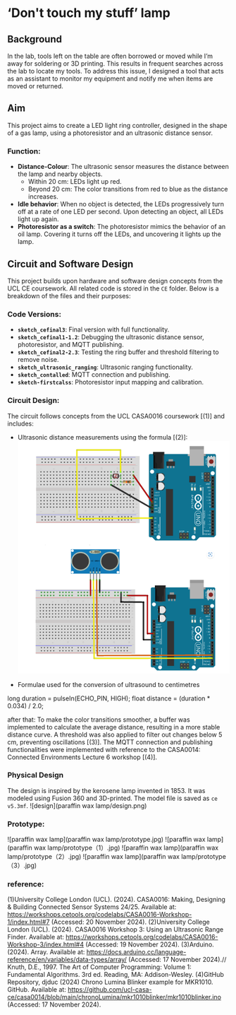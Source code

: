 # ‘Don't touch my stuff’ lamp

## Background
In the lab, tools left on the table are often borrowed or moved while I’m away for soldering or 3D printing. This results in frequent searches across the lab to locate my tools. To address this issue, I designed a tool that acts as an assistant to monitor my equipment and notify me when items are moved or returned.

## Aim
This project aims to create a LED light ring controller, designed in the shape of a gas lamp, using a photoresistor and an ultrasonic distance sensor. 

### Function:
- **Distance-Colour**: The ultrasonic sensor measures the distance between the lamp and nearby objects.  
  - Within 20 cm: LEDs light up red.  
  - Beyond 20 cm: The color transitions from red to blue as the distance increases.  
- **Idle behavior**: When no object is detected, the LEDs progressively turn off at a rate of one LED per second. Upon detecting an object, all LEDs light up again.  
- **Photoresistor as a switch**: The photoresistor mimics the behavior of an oil lamp. Covering it turns off the LEDs, and uncovering it lights up the lamp.  

## Circuit and Software Design
This project builds upon hardware and software design concepts from the UCL CE coursework. All related code is stored in the `CE` folder. Below is a breakdown of the files and their purposes:

### Code Versions:
- **`sketch_cefinal3`**: Final version with full functionality.  
- **`sketch_cefinal1-1.2`**: Debugging the ultrasonic distance sensor, photoresistor, and MQTT publishing.  
- **`sketch_cefinal2-2.3`**: Testing the ring buffer and threshold filtering to remove noise.  
- **`sketch_ultrasonic_ranging`**: Ultrasonic ranging functionality.  
- **`sketch_contalled`**: MQTT connection and publishing.  
- **`sketch-firstcalss`**: Photoresistor input mapping and calibration.

### Circuit Design:
The circuit follows concepts from the UCL CASA0016 coursework [(1)] and includes:
- Ultrasonic distance measurements using the formula [(2)]:
 ![circuits](circuits.png)
  
- Formulae used for the conversion of ultrasound to centimetres

long duration = pulseIn(ECHO_PIN, HIGH);
float distance = (duration * 0.034) / 2.0;

after that:
To make the color transitions smoother, a buffer was implemented to calculate the average distance, resulting in a more stable distance curve. A threshold was also applied to filter out changes below 5 cm, preventing oscillations [(3)]. The MQTT connection and publishing functionalities were implemented with reference to the CASA0014: Connected Environments Lecture 6 workshop [(4)].

### Physical Design
The design is inspired by the kerosene lamp invented in 1853. It was modeled using Fusion 360 and 3D-printed. The model file is saved as `ce v5.3mf`.
 ![design](paraffin wax lamp/design.png)

### Prototype:
 ![paraffin wax lamp](paraffin wax lamp/prototype.jpg) ![paraffin wax lamp](paraffin wax lamp/prototype（1）.jpg)
 ![paraffin wax lamp](paraffin wax lamp/prototype（2）.jpg)  ![paraffin wax lamp](paraffin wax lamp/prototype（3）.jpg)
 
### reference:
(1)University College London (UCL). (2024). CASA0016: Making, Designing & Building Connected Sensor Systems 24/25. Available at: https://workshops.cetools.org/codelabs/CASA0016-Workshop-1/index.html#7 (Accessed: 20 November 2024).
(2)University College London (UCL). (2024). CASA0016 Workshop 3: Using an Ultrasonic Range Finder. Available at: https://workshops.cetools.org/codelabs/CASA0016-Workshop-3/index.html#4 (Accessed: 19 November 2024).
(3)Arduino. (2024). Array. Available at: https://docs.arduino.cc/language-reference/en/variables/data-types/array/ (Accessed: 17 November 2024).// Knuth, D.E., 1997. The Art of Computer Programming: Volume 1: Fundamental Algorithms. 3rd ed. Reading, MA: Addison-Wesley.
(4)GitHub Repository, djduc (2024) Chrono Lumina Blinker example for MKR1010. GitHub. Available at: https://github.com/ucl-casa-ce/casa0014/blob/main/chronoLumina/mkr1010blinker/mkr1010blinker.ino (Accessed: 17 November 2024).

